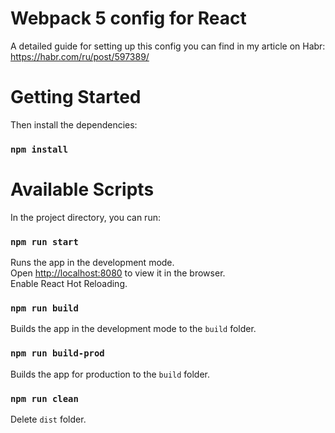 # Webpack 5 config for React

A detailed guide for setting up this config you can find in my article on Habr: https://habr.com/ru/post/597389/

# Getting Started

Then install the dependencies:

### `npm install`

# Available Scripts

In the project directory, you can run:

### `npm run start`

Runs the app in the development mode.\
Open [http://localhost:8080](http://localhost:8080) to view it in the browser.\
Enable React Hot Reloading.

### `npm run build`

Builds the app in the development mode to the `build` folder.

### `npm run build-prod`

Builds the app for production to the `build` folder.

### `npm run clean`

Delete `dist` folder.
